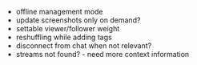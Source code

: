 - offline management mode
- update screenshots only on demand?
- settable viewer/follower weight
- reshuffling while adding tags
- disconnect from chat when not relevant?
- streams not found? - need more context information
